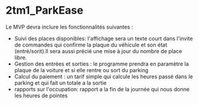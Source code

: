 # 2tm1_ParkEase
Le MVP devra inclure les fonctionnalités suivantes : 
- Suivi des places disponibles: l'affichage sera un texte court dans l'invite de commandes qui confirme la plaque du véhicule et son état (entré/sorit).Il sera aussi précié une mise à jour du nombre de place libre.
- Gestion des entrées et sorties : le programme prendra en paramètre la plaque de la voiture et si elle rentre ou sort du parking
- Calcul du paiement : un tarif simple qui calcule les heures passé dans le parking et qui fait un totale a la sortie  
- rapports sur l'occupation: rapport a la fin de la journée qui nous donne les heures de pointes
